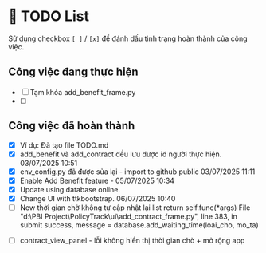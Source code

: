 # 📝 TODO List

Sử dụng checkbox `[ ]` / `[x]` để đánh dấu tình trạng hoàn thành của công việc.

## Công việc đang thực hiện
- [ ] Tạm khóa add_benefit_frame.py
- [ ] 

## Công việc đã hoàn thành
- [x] Ví dụ: Đã tạo file TODO.md
- [x] add_benefit và add_contract đều lưu được id người thực hiện. 03/07/2025 10:51
- [x] env_config.py đã được sửa lại - import to github public 03/07/2025 11:11
- [x] Enable Add Benefit feature - 05/07/2025 10:34
- [x] Update using database online.
- [x] Change UI with ttkbootstrap. 06/07/2025 10:40
- [ ] New thời gian chờ không tự cập nhật lại list
    return self.func(*args)
  File "d:\PBI Project\PolicyTrack\ui\add_contract_frame.py", line 383, in submit
    success, message = database.add_waiting_time(loai_cho, mo_ta)
* [ ] contract_view_panel - lỗi không hiển thị thời gian chờ + mở rộng app